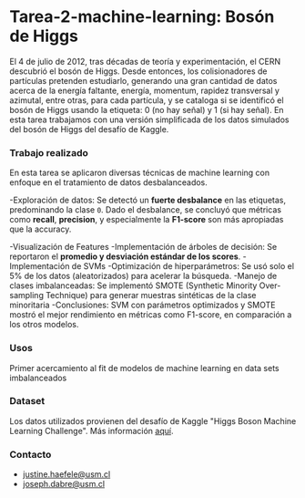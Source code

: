 # Tarea-2-machine-learning: Bosón de Higgs

El 4 de julio de 2012, tras décadas de teoría y experimentación, el CERN descubrió el bosón de Higgs. Desde entonces, los colisionadores de partículas pretenden estudiarlo, generando una gran cantidad de datos acerca de la energía faltante, energía, momentum, rapidez transversal y azimutal, entre otras, para cada partícula, y se cataloga si se identificó el bosón de Higgs usando la etiqueta: 0 (no hay señal) y 1 (si hay señal). En esta tarea trabajamos con una versión simplificada de los datos simulados del bosón de Higgs del desafío de Kaggle. 

### Trabajo realizado

En esta tarea se aplicaron diversas técnicas de machine learning con enfoque en el tratamiento de datos desbalanceados.

-Exploración de datos: Se detectó un **fuerte desbalance** en las etiquetas, predominando la clase `0`. Dado el desbalance, se concluyó que métricas como **recall**, **precision**, y especialmente la **F1-score** son más apropiadas que la accuracy.

-Visualización de Features
-Implementación de árboles de decisión: Se reportaron el **promedio y desviación estándar de los scores**.
-Implementación de SVMs
-Optimización de hiperparámetros: Se usó solo el 5% de los datos (aleatorizados) para acelerar la búsqueda.
-Manejo de clases imbalanceadas: Se implementó SMOTE (Synthetic Minority Over-sampling Technique) para generar muestras sintéticas de la clase minoritaria
-Conclusiones: SVM con parámetros optimizados y SMOTE mostró el mejor rendimiento en métricas como F1-score, en comparación a los otros modelos.

### Usos
Primer acercamiento al fit de modelos de machine learning en data sets imbalanceados

### Dataset
Los datos utilizados provienen del desafío de Kaggle "Higgs Boson Machine Learning Challenge". Más información [aquí](https://www.kaggle.com/c/higgs-boson).

### Contacto
- justine.haefele@usm.cl
- joseph.dabre@usm.cl
